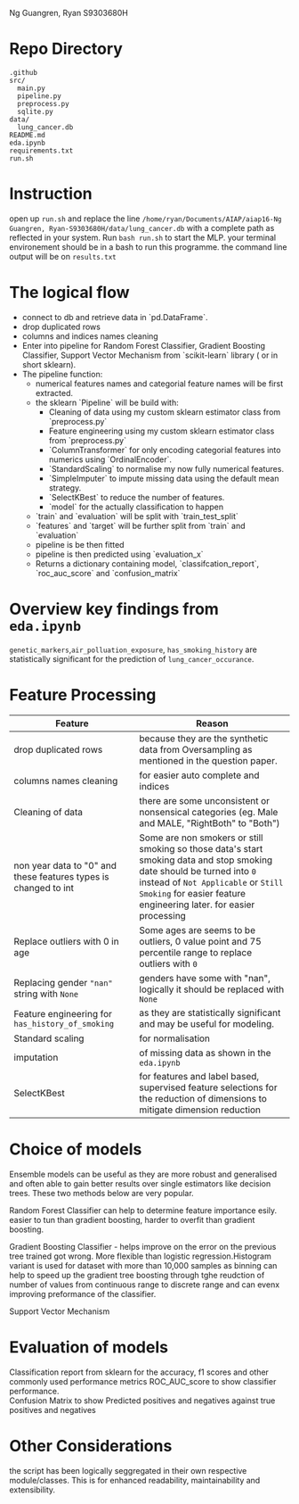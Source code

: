 Ng Guangren, Ryan S9303680H

# Repo Directory

```
.github
src/
  main.py
  pipeline.py
  preprocess.py
  sqlite.py
data/
  lung_cancer.db
README.md
eda.ipynb
requirements.txt
run.sh

```
# Instruction
open up `run.sh` and replace the line `/home/ryan/Documents/AIAP/aiap16-Ng Guangren, Ryan-S9303680H/data/lung_cancer.db` with a complete path as reflected in your system.
Run `bash run.sh` to start the MLP. your terminal environement should be in a bash to run this programme.
the command line output will be on `results.txt`  
  
# The logical flow  
<ul>
<li>connect to db and retrieve data in `pd.DataFrame`.   </li>
<li>drop duplicated rows</li>
<li>columns and indices names cleaning   </li>
<li>Enter into pipeline for Random Forest Classifier, Gradient Boosting Classifier, Support Vector Mechanism from `scikit-learn` library ( or in short sklearn).   </li>
<li>The pipeline function:  
  <ul>
  <li>numerical features names and categorial feature names will be first extracted.    </li>
  <li>the sklearn `Pipeline` will be build with:  
    <ul>
      <li>Cleaning of data using my custom sklearn estimator class from `preprocess.py`   </li>
        <li>Feature engineering using my custom sklearn estimator class from `preprocess.py`   </li>
        <li>`ColumnTransformer` for only encoding categorial features into numerics using `OrdinalEncoder`. </li>
        <li>`StandardScaling` to normalise my now fully numerical features. </li>
        <li>`SimpleImputer` to impute missing data using the default mean strategy.    </li>
        <li>`SelectKBest` to reduce the number of features. </li>
        <li>`model` for the actually classification to happen </li>
      </ul>
    </li>
  <li>`train` and `evaluation` will be split with `train_test_split` </li>
  <li>`features` and `target` will be further split from `train` and `evaluation` </li>
  <li>pipeline is be then fitted </li>
  <li>pipeline is then predicted using `evaluation_x` </li>
  <li>Returns a dictionary containing model, `classifcation_report`, `roc_auc_score` and `confusion_matrix` </li>
  </ul>
  </li>
</ul>

# Overview key findings from `eda.ipynb`


`genetic_markers`,`air_polluation_exposure`, `has_smoking_history` are statistically significant for the prediction of `lung_cancer_occurance`.


# Feature Processing
|Feature    |Reason     |
---|---
|drop duplicated rows| because they are the synthetic data from Oversampling as mentioned in the question paper. |
|columns names cleaning| for easier auto complete and indices|
|Cleaning of data| there are some unconsistent or nonsensical categories (eg. Male and MALE, "RightBoth" to "Both")|
|non year data to "0" and these features types is changed to int| Some are non smokers or still smoking so those data's start smoking data and stop smoking date should be turned into `0` instead of `Not Applicable` or `Still Smoking` for easier feature engineering later. for easier processing
 | Replace outliers with 0 in age| Some ages are seems to be outliers, 0 value point and 75 percentile range to replace outliers with `0`
 |Replacing gender `"nan"` string with `None`| genders have some with "nan", logically it should be replaced with `None` 
|Feature engineering for  `has_history_of_smoking`| as  they are statistically significant and may be useful for modeling.   
 | Standard scaling |for normalisation
 | imputation |of missing data as shown in the `eda.ipynb`
 |SelectKBest| for features and label based, supervised feature selections for the reduction of dimensions to mitigate dimension reduction
  
# Choice of models
Ensemble models can be useful as they are more robust and generalised and often able to gain better results over single estimators like decision trees. These two methods below are very popular.

Random Forest Classifier can help to determine feature importance esily. easier to tun than gradient boosting, harder to overfit than gradient boosting.

Gradient Boosting Classifier - helps improve on the error on the previous tree trained got wrong. More flexible than logistic regression.Histogram variant is used for dataset with more than 10,000 samples as binning can help to speed up the gradient tree boosting through tghe reudction of number of values from continuous range to discrete range  and can evenx improving preformance of the classifier.

Support Vector Mechanism
# Evaluation of models  
Classification report from sklearn for the accuracy, f1 scores and other commonly used performance metrics 
ROC_AUC_score to show classifier performance.  
Confusion Matrix to show Predicted positives and negatives against true positives and negatives 
# Other Considerations
the script has been logically seggregated in their own respective module/classes. This is for enhanced readability, maintainability and extensibility.  
